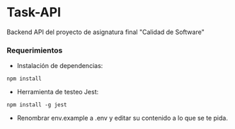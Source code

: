 # Task-API
Backend API del proyecto de asignatura final "Calidad de Software"

### Requerimientos

- Instalación de dependencias:

``
  npm install
``

- Herramienta de testeo Jest:

``
  npm install -g jest
``

- Renombrar env.example a .env y editar su contenido a lo que se te pida.

